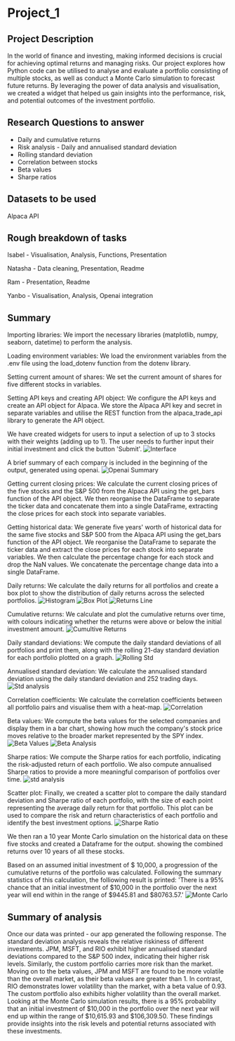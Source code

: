 # Project_1
## Project Description
In the world of finance and investing, making informed decisions is crucial for achieving optimal returns and managing risks. Our project explores how Python code can be utilised to analyse and evaluate a portfolio consisting of multiple stocks, as well as conduct a Monte Carlo simulation to forecast future returns. By leveraging the power of data analysis and visualisation, we created a widget that helped us gain insights into the performance, risk, and potential outcomes of the investment portfolio.

## Research Questions to answer
* Daily and cumulative returns
* Risk analysis - Daily and annualised standard deviation
* Rolling standard deviation
* Correlation between stocks
* Beta values
* Sharpe ratios

## Datasets to be used
Alpaca API

## Rough breakdown of tasks
Isabel - Visualisation, Analysis, Functions, Presentation

Natasha - Data cleaning, Presentation, Readme

Ram - Presentation, Readme

Yanbo - Visualisation, Analysis, Openai integration

## Summary
Importing libraries: We import the necessary libraries (matplotlib, numpy, seaborn, datetime) to
perform the analysis.

Loading environment variables: We load the environment variables from the .env file using the
load_dotenv function from the dotenv library.

Setting current amount of shares: We set the current amount of shares for five different stocks
in variables.

Setting API keys and creating API object: We configure the API keys and create an API object
for Alpaca. We store the Alpaca API key and secret in separate variables and utilise the REST
function from the alpaca_trade_api library to generate the API object.


We have created widgets for users to input a selection of up to 3 
stocks with their weights (adding up to 1). The user needs to further input their initial 
investment and click the button 'Submit'. 
![Interface](images/interface.png)

A brief summary of each company is included in the beginning of the output, generated using openai.
![Openai Summary](images/openai_summary.png)


Getting current closing prices: We calculate the current closing prices of the five stocks and
the S&P 500 from the Alpaca API using the get_bars function of the API object. We then
reorganise the DataFrame to separate the ticker data and concatenate them into a single
DataFrame, extracting the close prices for each stock into separate variables.

Getting historical data: We generate five years' worth of historical data for the same five stocks
and S&P 500 from the Alpaca API using the get_bars function of the API object. We reorganise
the DataFrame to separate the ticker data and extract the close prices for each stock into
separate variables. We then calculate the percentage change for each stock and drop the NaN
values. We concatenate the percentage change data into a single DataFrame.

Daily returns: We calculate the daily returns for all portfolios and create a box plot to show the 
distribution of daily returns across the selected portfolios.
![Histogram](images/histogram.png)
![Box Plot](images/box_plot.png)
![Returns Line](images/returns_line.png)

Cumulative returns: We calculate and plot the cumulative returns over time, with colours 
indicating whether the returns were above or below the initial investment amount.
![Cumultive Returns](images/cumulative_returns.png)

Daily standard deviations: We compute the daily standard deviations of all portfolios and print 
them, along with the rolling 21-day standard deviation for each portfolio plotted on a graph.
![Rolling Std](images/rolling_std.png)

Annualised standard deviation: We calculate the annualised standard deviation using the daily
standard deviation and 252 trading days.
![Std analysis](images/std_analysis.png)

Correlation coefficients: We calculate the correlation coefficients between all portfolio pairs and
visualise them with a heat-map.
![Correlation](images/correlation.png)

Beta values: We compute the beta values for the selected companies and display them in a bar
chart, showing how much the company's stock price moves relative to the broader market
represented by the SPY index.
![Beta Values](images/beta.png)
![Beta Analysis](images/beta_analysis.png)

Sharpe ratios: We compute the Sharpe ratios for each portfolio, indicating the risk-adjusted
return of each portfolio. We also compute annualised Sharpe ratios to provide a more
meaningful comparison of portfolios over time.
![std analysis](images/std_analysis.png)

Scatter plot: Finally, we created a scatter plot to compare the daily standard 
deviation and Sharpe ratio of each portfolio, with the size of each point 
representing the average daily return for that portfolio. This plot can be used to 
compare the risk and return characteristics of each portfolio and identify the best 
investment options.
![Sharpe Ratio](images/sharpe_ratio_plot.png)

We then ran a 10 year Monte Carlo simulation on the historical data on these 
five stocks and created a Dataframe for the output. showing the combined 
returns over 10 years of all these stocks. 

Based on an assumed initial investment of $ 10,000, a progression of the cumulative 
returns of the portfolio was calculated. Following the summary statistics of this 
calculation, the folliowing result is printed: 'There is a 95% chance that an initial 
investment of $10,000 in the portfolio over the next year will end within in the range 
of $9445.81 and $80763.57.'
![Monte Carlo](images/monte_carlo.png)

## Summary of analysis
Once our data was printed - our app generated the following response. The standard deviation analysis reveals the relative riskiness of different investments. JPM, MSFT, and RIO exhibit higher annualised standard deviations compared to the S&P 500 index, indicating their higher risk levels. Similarly, the custom portfolio carries more risk than the market. Moving on to the beta values, JPM and MSFT are found to be more volatile than the overall market, as their beta values are greater than 1. In contrast, RIO demonstrates lower volatility than the market, with a beta value of 0.93. The custom portfolio also exhibits higher volatility than the overall market. Looking at the Monte Carlo simulation results, there is a 95% probability that an initial investment of $10,000 in the portfolio over the next year will end up within the range of $10,615.93 and $106,309.50. These findings provide insights into the risk levels and potential returns associated with these investments.
